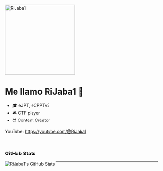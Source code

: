 <p>                  </p> <img align="center" alt="RiJaba1" width="230" height="230" src="https://avatars.githubusercontent.com/u/81881288?v=4" />

<br />

# Me llamo RiJaba1 👋 

- 🎓 eJPT, eCPPTv2
- 🎮 CTF player
- 📺 Content Creator


YouTube: https://youtube.com/@RiJaba1

<br />

### GitHub Stats

<img align="left" alt="RiJaba1's GitHub Stats" src="https://github-readme-stats.vercel.app/api?username=rijaba1&show_icons=true" />

---

[website]: https://rijaba1.github.io
